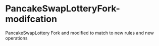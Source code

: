 # PancakeSwapLotteryFork-modifcation
PancakeSwapLottery Fork and modified to match to new rules and new operations
